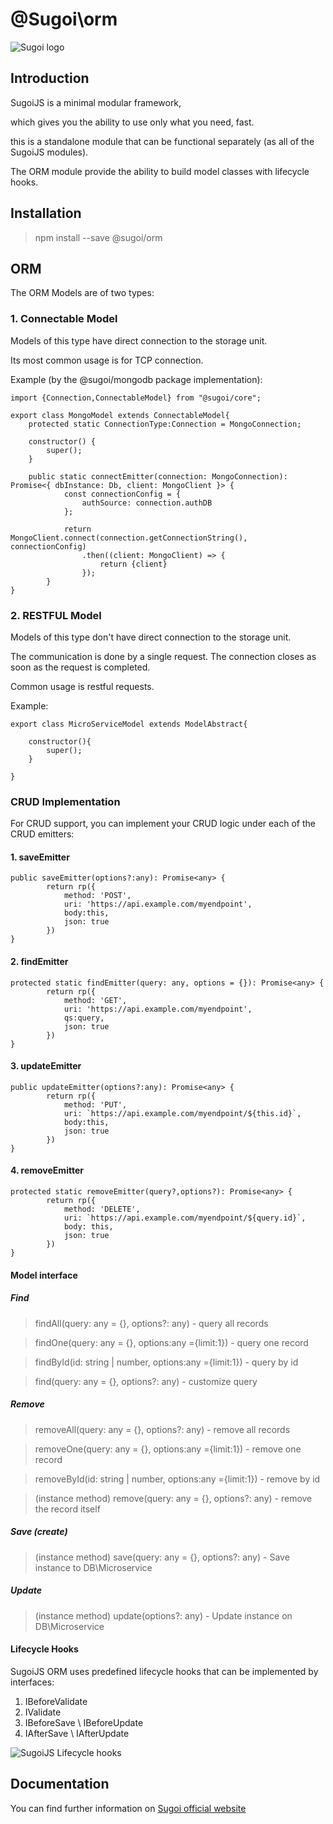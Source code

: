 # @Sugoi\orm

![Sugoi logo](https://www.sugoijs.com/assets/logo_inverse.png)


## Introduction
SugoiJS is a minimal modular framework,

which gives you the ability to use only what you need, fast.

this is a standalone module that can be functional separately (as all of the SugoiJS modules).

The ORM module provide the ability to build model classes with lifecycle hooks.

## Installation

> npm install --save @sugoi/orm


## ORM

The ORM Models are of two types:

### 1. Connectable Model

Models of this type have direct connection to the storage unit.

Its most common usage is for TCP connection.

Example (by the @sugoi/mongodb package implementation):

    import {Connection,ConnectableModel} from "@sugoi/core";

    export class MongoModel extends ConnectableModel{
        protected static ConnectionType:Connection = MongoConnection;

        constructor() {
            super();
        }

        public static connectEmitter(connection: MongoConnection): Promise<{ dbInstance: Db, client: MongoClient }> {
                const connectionConfig = {
                    authSource: connection.authDB
                };

                return MongoClient.connect(connection.getConnectionString(), connectionConfig)
                    .then((client: MongoClient) => {
                        return {client}
                    });
            }
    }

### 2. RESTFUL Model

Models of this type don't have direct connection to the storage unit.

The communication is done by a single request. The connection closes as soon as the request is completed.

Common usage is restful requests.

Example:

    export class MicroServiceModel extends ModelAbstract{

        constructor(){
            super();
        }

    }


### CRUD Implementation

For CRUD support, you can implement your CRUD logic under each of the CRUD emitters:

#### 1. saveEmitter

    public saveEmitter(options?:any): Promise<any> {
            return rp({
                method: 'POST',
                uri: 'https://api.example.com/myendpoint',
                body:this,
                json: true
            })
    }



#### 2. findEmitter

    protected static findEmitter(query: any, options = {}): Promise<any> {
            return rp({
                method: 'GET',
                uri: 'https://api.example.com/myendpoint',
                qs:query,
                json: true
            })
    }




#### 3. updateEmitter

    public updateEmitter(options?:any): Promise<any> {
            return rp({
                method: 'PUT',
                uri: `https://api.example.com/myendpoint/${this.id}`,
                body:this,
                json: true
            })
    }



#### 4. removeEmitter

    protected static removeEmitter(query?,options?): Promise<any> {
            return rp({
                method: 'DELETE',
                uri: `https://api.example.com/myendpoint/${query.id}`,
                body: this,
                json: true
            })
    }

#### Model interface

##### Find

> findAll(query: any = {}, options?: any) - query all records

> findOne(query: any = {}, options:any ={limit:1}) - query one record

> findById(id: string | number, options:any ={limit:1}) - query by id

> find(query: any = {}, options?: any) - customize query

##### Remove

> removeAll(query: any = {}, options?: any) - remove all records

> removeOne(query: any = {}, options:any ={limit:1}) - remove one record

> removeById(id: string | number, options:any ={limit:1}) - remove by id

> (instance method) remove(query: any = {}, options?: any) - remove the record itself

##### Save (create)

> (instance method) save(query: any = {}, options?: any) - Save instance to DB\Microservice

##### Update

> (instance method) update(options?: any) - Update instance on DB\Microservice

#### Lifecycle Hooks

SugoiJS ORM uses predefined lifecycle hooks that can be implemented by interfaces:

1. IBeforeValidate
2. IValidate
3. IBeforeSave \ IBeforeUpdate
4. IAfterSave \ IAfterUpdate

![SugoiJS Lifecycle hooks](https://www.sugoijs.com/assets/lifecycle.png)

## Documentation

You can find further information on [Sugoi official website](http://www.sugoijs.com)